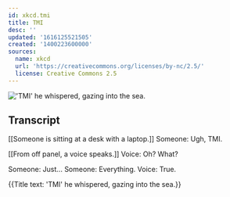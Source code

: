 ```yaml
---
id: xkcd.tmi
title: TMI
desc: ''
updated: '1616125521505'
created: '1400223600000'
sources:
  name: xkcd
  url: 'https://creativecommons.org/licenses/by-nc/2.5/'
  license: Creative Commons 2.5
---
```

!['TMI' he whispered, gazing into the sea.](https://imgs.xkcd.com/comics/tmi.png)

## Transcript
[[Someone is sitting at a desk with a laptop.]]
Someone: Ugh, TMI.

[[From off panel, a voice speaks.]]
Voice: Oh? What?

Someone: Just...
Someone: Everything.
Voice: 
True.


{{Title text: 'TMI' he whispered, gazing into the sea.}}
